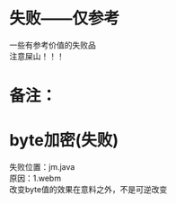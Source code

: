 # 失败——仅参考
一些有参考价值的失败品
<br>
注意屎山！！！
<br>
# 备注：

# byte加密(失败)
失败位置：jm.java
<br>
原因：1.webm
<br>
改变byte值的效果在意料之外，不是可逆改变
